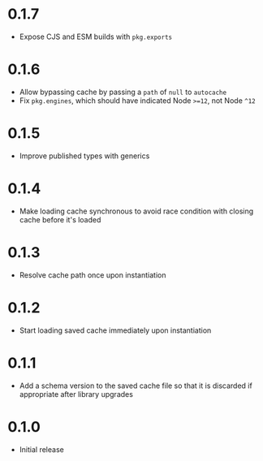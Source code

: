 # 0.1.7

- Expose CJS and ESM builds with `pkg.exports`

# 0.1.6

- Allow bypassing cache by passing a `path` of `null` to `autocache`
- Fix `pkg.engines`, which should have indicated Node `>=12`, not Node `^12`

# 0.1.5

- Improve published types with generics

# 0.1.4

- Make loading cache synchronous to avoid race condition with closing cache before it's loaded

# 0.1.3

- Resolve cache path once upon instantiation

# 0.1.2

- Start loading saved cache immediately upon instantiation

# 0.1.1

- Add a schema version to the saved cache file so that it is discarded if appropriate after library upgrades

# 0.1.0

- Initial release
